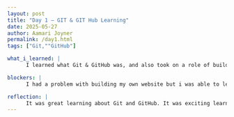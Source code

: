 ```yaml
---
layout: post
title: "Day 1 – GIT & GIT Hub Learning"
date: 2025-05-27
author: Aamari Joyner
permalink: /day1.html
tags: ["Git,""GitHub"]

what_i_learned: |
      I learned what Git & GitHub was, and also took on a role of building my own website. I didn't understand what repositories were and how these tools are used but I'm slowly understanding.

blockers: |
      I had a problem with building my own website but i was able to learn and figure it out .

reflection: |
      It was great learning about Git and GitHub. It was exciting learning something new because I've never heard of this these types of tools.Therefore its exciting getting to know a new thing.
---
```

